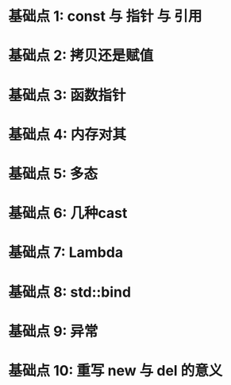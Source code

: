 # 基础点 1:  const 与 指针 与 引用
# 基础点 2:  拷贝还是赋值
# 基础点 3:  函数指针
# 基础点 4:  内存对其
# 基础点 5:  多态
# 基础点 6:  几种cast
# 基础点 7:  Lambda
# 基础点 8:  std::bind
# 基础点 9:  异常
# 基础点 10: 重写 new 与 del 的意义